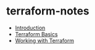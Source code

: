 # terraform-notes

- [Introduction](01_introduction.md)
- [Terraform Basics](02_terraform-basics.md)
- [Working with Terraform](03_working-with-terraform.md)
